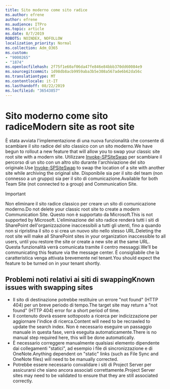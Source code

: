 ```yaml
---
title: Sito moderno come sito radice
ms.author: efrene
author: efrene
ms.audience: ITPro
ms.topic: article
ms.date: 8/7/2019
ROBOTS: NOINDEX, NOFOLLOW
localization_priority: Normal
ms.collection: Adm_O365
ms.custom:
- "9000265"
- "1874"
ms.openlocfilehash: 2f75f1e60af06da47fe846e84bbb370dd60084e9
ms.sourcegitcommit: 1d98db8acb9959aba3b5e308a567ade6b62da56c
ms.translationtype: MT
ms.contentlocale: it-IT
ms.lasthandoff: 08/22/2019
ms.locfileid: "36543857"
---
```

# <a name="modern-site-as-root-site"></a><span data-ttu-id="6b682-102">Sito moderno come sito radice</span><span class="sxs-lookup"><span data-stu-id="6b682-102">Modern site as root site</span></span>

<span data-ttu-id="6b682-103">È stata avviata l'implementazione di una nuova funzionalità che consente di scambiare il sito radice del sito classico con un sito moderno.</span><span class="sxs-lookup"><span data-stu-id="6b682-103">We have begun to rollout a new feature that will allow you to swap your classic site root site with a modern site.</span></span> <span data-ttu-id="6b682-104">Utilizzare [Invoke-SPSiteSwap](https://docs.microsoft.com/powershell/module/sharepoint-online/invoke-spositeswap?view=sharepoint-ps) per scambiare il percorso di un sito con un altro sito durante l'archiviazione del sito originale.</span><span class="sxs-lookup"><span data-stu-id="6b682-104">Use [Invoke-SPSiteSwap](https://docs.microsoft.com/powershell/module/sharepoint-online/invoke-spositeswap?view=sharepoint-ps) to swap the location of a site with another site while archiving the original site.</span></span> <span data-ttu-id="6b682-105">Disponibile sia per il sito del team (non connesso a un gruppo) sia per il sito di comunicazione.</span><span class="sxs-lookup"><span data-stu-id="6b682-105">Available for both Team Site (not connected to a group) and Communication Site.</span></span> 

>[!Important]
> <span data-ttu-id="6b682-106">Non eliminare il sito radice classico per creare un sito di comunicazione moderno.</span><span class="sxs-lookup"><span data-stu-id="6b682-106">Do not delete your classic root site to create a modern Communication Site.</span></span> <span data-ttu-id="6b682-107">Questo non è supportato da Microsoft.</span><span class="sxs-lookup"><span data-stu-id="6b682-107">This is not supported by Microsoft.</span></span> <span data-ttu-id="6b682-108">L'eliminazione del sito radice renderà tutti i siti di SharePoint dell'organizzazione inaccessibili a tutti gli utenti, fino a quando non si ripristina il sito o si crea un nuovo sito nello stesso URL.</span><span class="sxs-lookup"><span data-stu-id="6b682-108">Deleting the root site will make all SharePoint sites in your organization inaccessible to all users, until you restore the site or create a new site at the same URL.</span></span> <span data-ttu-id="6b682-109">Questa funzionalità verrà comunicata tramite il centro messaggi.</span><span class="sxs-lookup"><span data-stu-id="6b682-109">We’ll be communicating this feature via the message center.</span></span> <span data-ttu-id="6b682-110">È consigliabile che la caratteristica venga attivata brevemente nel tenant.</span><span class="sxs-lookup"><span data-stu-id="6b682-110">You should expect the feature to be turned on in your tenant shortly.</span></span>

## <a name="known-issues-with-swapping-sites"></a><span data-ttu-id="6b682-111">Problemi noti relativi ai siti di swapping</span><span class="sxs-lookup"><span data-stu-id="6b682-111">Known issues with swapping sites</span></span>
- <span data-ttu-id="6b682-112">Il sito di destinazione potrebbe restituire un errore "not found" (HTTP 404) per un breve periodo di tempo.</span><span class="sxs-lookup"><span data-stu-id="6b682-112">The target site may return a "not found" (HTTP 404) error for a short period of time.</span></span>
- <span data-ttu-id="6b682-113">Il contenuto dovrà essere sottoposto a ricerca per indicizzazione per aggiornare l'indice di ricerca.</span><span class="sxs-lookup"><span data-stu-id="6b682-113">Content will need to be recrawled to update the search index.</span></span> <span data-ttu-id="6b682-114">Non è necessario eseguire un passaggio manuale in questa fase, verrà eseguita automaticamente.</span><span class="sxs-lookup"><span data-stu-id="6b682-114">There is no manual step required here, this will be done automatically.</span></span>
- <span data-ttu-id="6b682-115">È necessario correggere manualmente qualsiasi elemento dipendente dai collegamenti "statici", ad esempio i file di sincronizzazione e di OneNote.</span><span class="sxs-lookup"><span data-stu-id="6b682-115">Anything dependent on "static" links (such as File Sync and OneNote files) will need to be manually corrected.</span></span>
- <span data-ttu-id="6b682-116">Potrebbe essere necessario convalidare i siti di Project Server per assicurarsi che siano ancora associati correttamente.</span><span class="sxs-lookup"><span data-stu-id="6b682-116">Project Server sites may need to be validated to ensure that they are still associated correctly.</span></span> 

